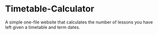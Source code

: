# Timetable-Calculator
A simple one-file website that calculates the number of lessons you have left given a timetable and term dates.
